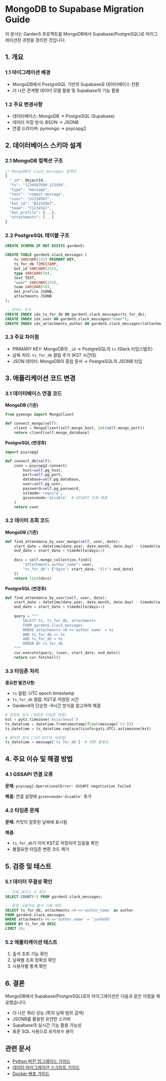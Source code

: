 # MongoDB to Supabase Migration Guide

이 문서는 Garden5 프로젝트를 MongoDB에서 Supabase(PostgreSQL)로 마이그레이션한 과정을 정리한 것입니다.

## 1. 개요

### 1.1 마이그레이션 배경
- MongoDB에서 PostgreSQL 기반의 Supabase로 데이터베이스 전환
- 더 나은 관계형 데이터 모델 활용 및 Supabase의 기능 활용

### 1.2 주요 변경사항
- 데이터베이스: MongoDB → PostgreSQL (Supabase)
- 데이터 저장 방식: BSON → JSONB
- 연결 드라이버: pymongo → psycopg2

## 2. 데이터베이스 스키마 설계

### 2.1 MongoDB 컬렉션 구조
```javascript
// MongoDB의 slack_messages 컬렉션
{
  "_id": ObjectId,
  "ts": "1234567890.123456",
  "type": "message",
  "text": "commit message",
  "user": "U1234567",
  "bot_id": "B1234567",
  "team": "T1234567",
  "bot_profile": {...},
  "attachments": [...]
}
```

### 2.2 PostgreSQL 테이블 구조
```sql
CREATE SCHEMA IF NOT EXISTS garden5;

CREATE TABLE garden5.slack_messages (
    ts VARCHAR(255) PRIMARY KEY,
    ts_for_db TIMESTAMP,
    bot_id VARCHAR(255),
    type VARCHAR(50),
    text TEXT,
    "user" VARCHAR(255),
    team VARCHAR(50),
    bot_profile JSONB,
    attachments JSONB
);

-- 인덱스 추가
CREATE INDEX idx_ts_for_db ON garden5.slack_messages(ts_for_db);
CREATE INDEX idx_user ON garden5.slack_messages("user");
CREATE INDEX idx_attachments_author ON garden5.slack_messages((attachments->0->>'author_name'));
```

### 2.3 주요 차이점
- PRIMARY KEY: MongoDB의 `_id` → PostgreSQL의 `ts` (Slack 타임스탬프)
- 날짜 처리: `ts_for_db` 컬럼 추가 (KST 시간대)
- JSON 데이터: MongoDB의 중첩 문서 → PostgreSQL의 JSONB 타입

## 3. 애플리케이션 코드 변경

### 3.1 데이터베이스 연결 코드

**MongoDB (기존)**
```python
from pymongo import MongoClient

def connect_mongo(self):
    client = MongoClient(self.mongo_host, int(self.mongo_port))
    return client[self.mongo_database]
```

**PostgreSQL (변경후)**
```python
import psycopg2

def connect_db(self):
    conn = psycopg2.connect(
        host=self.pg_host,
        port=self.pg_port,
        database=self.pg_database,
        user=self.pg_user,
        password=self.pg_password,
        sslmode='require',
        gssencmode='disable'  # GSSAPI 오류 해결
    )
    return conn
```

### 3.2 데이터 조회 코드

**MongoDB (기존)**
```python
def find_attendance_by_user_mongo(self, user, date):
    start_date = datetime(date.year, date.month, date.day) - timedelta(hours=15)
    end_date = start_date + timedelta(days=1)
    
    docs = self.mongo_collection.find({
        "attachments.author_name": user,
        "ts_for_db": {"$gte": start_date, "$lt": end_date}
    })
    return list(docs)
```

**PostgreSQL (변경후)**
```python
def find_attendance_by_user(self, user, date):
    start_date = datetime(date.year, date.month, date.day) - timedelta(hours=15)
    end_date = start_date + timedelta(days=1)
    
    query = """
        SELECT ts, ts_for_db, attachments
        FROM garden5.slack_messages
        WHERE attachments->0->>'author_name' = %s
        AND ts_for_db >= %s
        AND ts_for_db < %s
        ORDER BY ts_for_db
    """
    cur.execute(query, (user, start_date, end_date))
    return cur.fetchall()
```

### 3.3 타임존 처리

**중요한 발견사항:**
- `ts` 컬럼: UTC epoch timestamp
- `ts_for_db` 컬럼: KST로 저장된 시간
- Garden4의 단순한 -9시간 방식을 참고하여 해결

```python
# 잘못된 방식 (복잡한 타임존 변환)
kst = pytz.timezone('Asia/Seoul')
ts_datetime = datetime.fromtimestamp(float(message['ts']))
ts_datetime = ts_datetime.replace(tzinfo=pytz.UTC).astimezone(kst)

# 올바른 방식 (이미 KST로 저장됨)
ts_datetime = message['ts_for_db']  # 변환 불필요
```

## 4. 주요 이슈 및 해결 방법

### 4.1 GSSAPI 연결 오류
**문제:** `psycopg2.OperationalError: GSSAPI negotiation failed`

**해결:** 연결 설정에 `gssencmode='disable'` 추가

### 4.2 타임존 문제
**문제:** 커밋이 잘못된 날짜에 표시됨

**해결:** 
- `ts_for_db`가 이미 KST로 저장되어 있음을 확인
- 불필요한 타임존 변환 코드 제거

## 5. 검증 및 테스트

### 5.1 데이터 무결성 확인
```sql
-- 전체 레코드 수 확인
SELECT COUNT(*) FROM garden5.slack_messages;

-- 특정 사용자의 출석 기록 확인
SELECT ts_for_db, attachments->0->>'author_name' as author
FROM garden5.slack_messages
WHERE attachments->0->>'author_name' = 'junho85'
ORDER BY ts_for_db DESC
LIMIT 10;
```

### 5.2 애플리케이션 테스트
1. 출석 조회 기능 확인
2. 날짜별 조회 정확성 확인
3. 사용자별 통계 확인

## 6. 결론

MongoDB에서 Supabase(PostgreSQL)로의 마이그레이션은 다음과 같은 이점을 제공했습니다:
- 더 나은 쿼리 성능 (특히 날짜 범위 검색)
- JSONB를 활용한 유연한 스키마
- Supabase의 실시간 기능 활용 가능성
- 표준 SQL 사용으로 유지보수 용이

## 관련 문서
- [Python 버전 업그레이드 가이드](./PYTHON_VERSION_UPGRADE.md)
- [데이터 마이그레이션 스크립트 가이드](./DATA_MIGRATION_SCRIPT.md)
- [Docker 배포 가이드](./DOCKER_DEPLOYMENT.md)